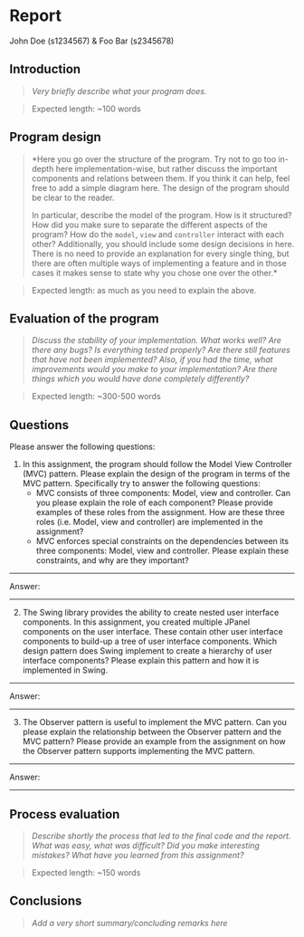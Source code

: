 # Report

John Doe (s1234567) & Foo Bar (s2345678)

## Introduction

> *Very briefly describe what your program does.*
 
>Expected length: ~100 words

## Program design

> *Here you go over the structure of the program. Try not to go too in-depth here implementation-wise, but rather discuss the important components and relations between them. 
> If you think it can help, feel free to add a simple diagram here. The design of the program should be clear to the reader. 
> 
> In particular, describe the model of the program. How is it structured? How did you make sure to separate the different aspects of the program?
> How do the `model`, `view` and `controller` interact with each other?
> Additionally, you should include some design decisions in here. There is no need to provide an explanation for every single thing, 
> but there are often multiple ways of implementing a feature and in those cases it makes sense to state why you chose one over the other.*

> Expected length: as much as you need to explain the above.

## Evaluation of the program

> *Discuss the stability of your implementation. What works well? Are there any bugs? Is everything tested properly? Are there still features that have not been implemented? Also, if you had the time, what improvements would you make to your implementation? Are there things which you would have done completely differently?*

>Expected length: ~300-500 words

## Questions

Please answer the following questions:

1. In this assignment, the program should follow the Model View Controller (MVC) pattern. Please explain the design of the program in terms of the MVC pattern. Specifically try to answer the following questions:
   - MVC consists of three components: Model, view and controller. Can you please explain the role of each component? Please provide examples of these roles from the assignment. How are these three roles (i.e. Model, view and controller) are implemented in the assignment?
   - MVC enforces special constraints on the dependencies between its three components: Model, view and controller. Please explain these constraints, and why are they important?

___

Answer:

___

2. The Swing library provides the ability to create nested user interface components. In this assignment, you created multiple JPanel components on the user interface. These contain other user interface components to build-up a tree of user interface components.
Which design pattern does Swing implement to create a hierarchy of user interface components? Please explain this pattern and how it is implemented in Swing.

___

Answer:

___

3. The Observer pattern is useful to implement the MVC pattern. Can you please explain the relationship between the Observer pattern and the MVC pattern?
Please provide an example from the assignment on how the Observer pattern supports implementing the MVC pattern.

___

Answer:

___

## Process evaluation

> *Describe shortly the process that led to the final code and the report. What was easy, what was difficult? Did you make interesting mistakes? What have you learned from this assignment?*

> Expected length: ~150 words

## Conclusions

> *Add a very short summary/concluding remarks here*
